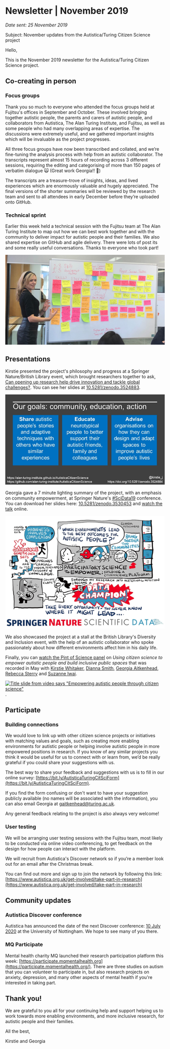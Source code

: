 # Newsletter | November 2019

*Date sent: 25 November 2019*

Subject: November updates from the Autistica/Turing Citizen Science project

Hello,

This is the November 2019 newsletter for the Autistica/Turing Citizen Science project.

## Co-creating in person

### Focus groups

Thank you so much to everyone who attended the focus groups held at Fujitsu's offices in September and October.
These involved bringing together autistic people, the parents and carers of autistic people, and collaborators from Autistica, The Alan Turing Institute, and Fujitsu, as well as some people who had many overlapping areas of expertise.
The discussions were extremely useful, and we gathered important insights which will be invaluable as the project progresses.

All three focus groups have now been transcribed and collated, and we’re fine-tuning the analysis process with help from an autistic collaborator.
The transcripts represent almost 15 hours of recording across 3 different sessions, requiring the editing and categorising of more than 150 pages of verbatim dialogue 🙀
(Great work Georgia!! 🙌)

The transcripts are a treasure-trove of insights, ideas, and lived experiences which are enormously valuable and hugely appreciated.
The final versions of the shorter summaries will be reviewed by the research team and sent to all attendees in early December before they’re uploaded onto GitHub.

### Technical sprint

Earlier this week held a technical session with the Fujitsu team at The Alan Turing Institute to map out how we can best work together and with the community to deliver impact for autistic people and their families.
We also shared expertise on GitHub and agile delivery.
There were lots of post its and some really useful conversations.
Thanks to everyone who took part!

![Georgia standing in front of a whiteboard with lots of post it notes](images/Georgia_FujitsuTuringSprint.jpg)

## Presentations

Kirstie presented the project's philosophy and progress at a Springer Nature/British Library event, which brought researchers together to ask, [Can opening up research help drive innovation and tackle global challenges?](https://natureecoevocommunity.nature.com/users/59876-ruth-milne/posts/54547-can-opening-up-research-help-drive-innovation).
You can see her slides at [10.5281/zenodo.3524883](https://doi.org/10.5281/zenodo.3524883).

![Image of slide with heading "Our goals: community, education, action](images/Whitaker_OpenInnovationAutistica_November2019.jpg)

Georgia gave a 7 minute lighting summary of the project, with an emphasis on community empowerment, at Springer Nature's [#SciData19](https://www.springernature.com/gp/campaign/scidata) conference.
You can download her slides here: [10.5281/zenodo.3530453](https://doi.org/10.5281/zenodo.3530453) and [watch the talk](https://figshare.com/articles/Lightning_talks_7_data_sharing_stories_SciData19/10319534) online.

![Live scribe drawings of the SciData19 lightning talks](images/SciData19_LiveScribe.jpg)

We also showcased the project at a stall at the British Library's Diversity and Inclusion event, with the help of an autistic collaborator who spoke passionately about how different environments affect him in his daily life.

Finally, you can [watch the Pint of Science panel](https://youtu.be/DNisoU9uXqk) on *Using citizen science to empower autistic people and build inclusive public spaces* that was recorded in May with [Kirstie Whitaker](https://twitter.com/kirstie_j), [Dianna Smith](https://twitter.com/geodianna), [Georgia Aitkenhead](https://www.turing.ac.uk/people/researchers/georgia-aitkenhead), [Rebecca Sterry](https://twitter.com/bex_sterry) and [Suzanne Iwai](https://twitter.com/SuzanneIwai).

[![Title slide from video says "Empowering autistic people through citizen science"](images/PintOfScience_May2019)](https://youtu.be/DNisoU9uXqk).

## Participate

### Building connections

We would love to link up with other citizen science projects or initiatives with matching values and goals, such as creating more enabling environments for autistic people or helping involve autistic people in more empowered positions in research.
If you know of any similar projects you think it would be useful for us to connect with or learn from, we’d be really grateful if you could share your suggestions with us.  

The best way to share your feedback and suggestions with us is to fill in our online survey: [https://bit.ly/AutisticaTuringCitSciForm](https://bit.ly/AutisticaTuringCitSciForm).

If you find the form confusing or don't want to have your suggestion publicly available (no names will be associated with the information), you can also email Georgia at [gaitkenhead@turing.ac.uk](mailto:gaitkenhead@turing.ac.uk).

Any general feedback relating to the project is also always very welcome!

### User testing

We will be arranging user testing sessions with the Fujitsu team, most likely to be conducted via online video conferencing, to get feedback on the design for how people can interact with the platform.

We will recruit from Autistica's Discover network so if you’re a member look out for an email after the Christmas break.

You can find out more and sign up to join the network by following this link: [https://www.autistica.org.uk/get-involved/take-part-in-research](https://www.autistica.org.uk/get-involved/take-part-in-research)

## Community updates

### Autistica Discover conference

Autistica has announced the date of the next Discover conference: [10 July 2020](https://twitter.com/Autistica/status/1197100384659165184?s=20) at the University of Nottingham.
We hope to see many of you there.

### MQ Participate

Mental health charity MQ launched their research participation platform this week: [https://participate.mqmentalhealth.org](https://participate.mqmentalhealth.org/).
There are three studies on autism that you can volunteer to participate in, but also research projects on anxiety, depression, and many other aspects of mental health if you're interested in taking part.

## Thank you!

We are grateful to you all for your continuing help and support helping us to work towards more enabling environments, and more inclusive research, for autistic people and their families.

All the best,

Kirstie and Georgia
